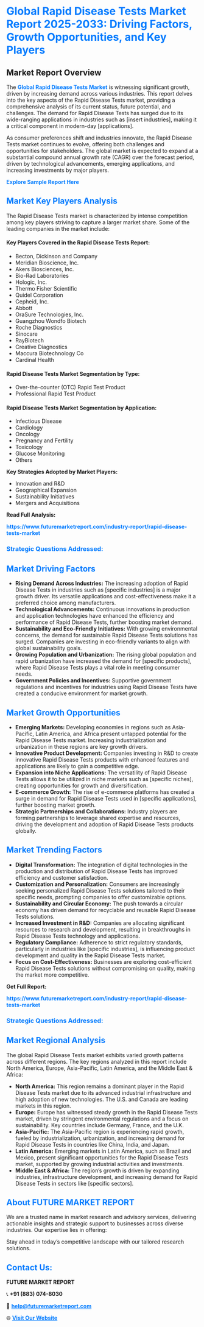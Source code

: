 <h1 style="color: #007BFF;">Global Rapid Disease Tests Market Report 2025-2033: Driving Factors, Growth Opportunities, and Key Players</h1>

<section id="overview">
<h2>Market Report Overview</h2>
<p>The <a href="https://www.futuremarketreport.com/industry-report/rapid-disease-tests-market" style="color: #007BFF; text-decoration: none;"><strong>Global Rapid Disease Tests Market</strong></a> is witnessing significant growth, driven by increasing demand across various industries. This report delves into the key aspects of the Rapid Disease Tests market, providing a comprehensive analysis of its current status, future potential, and challenges. The demand for Rapid Disease Tests has surged due to its wide-ranging applications in industries such as [insert industries], making it a critical component in modern-day [applications].</p>
<p>As consumer preferences shift and industries innovate, the Rapid Disease Tests market continues to evolve, offering both challenges and opportunities for stakeholders. The global market is expected to expand at a substantial compound annual growth rate (CAGR) over the forecast period, driven by technological advancements, emerging applications, and increasing investments by major players.</p>
</section>

<section id="overview">
<p><a href="https://www.futuremarketreport.com/request-sample/reportId=77628" style="color: #007BFF; text-decoration: none;"><strong>Explore Sample Report Here</strong></a></p>
</section>

<section id="key-players">
<h2 style="color: #007BFF;">Market Key Players Analysis</h2>
<p>The Rapid Disease Tests market is characterized by intense competition among key players striving to capture a larger market share. Some of the leading companies in the market include:</p>
<h4>Key Players Covered in the Rapid Disease Tests Report:</h4>
<ul><li>Becton, Dickinson and Company</li><li>Meridian Bioscience, Inc.</li><li>Akers Biosciences, Inc.</li><li>Bio-Rad Laboratories</li><li>Hologic, Inc.</li><li>Thermo Fisher Scientific</li><li>Quidel Corporation</li><li>Cepheid, Inc.</li><li>Abbott</li><li>OraSure Technologies, Inc.</li><li>Guangzhou Wondfo Biotech</li><li>Roche Diagnostics</li><li>Sinocare</li><li>RayBiotech</li><li>Creative Diagnostics</li><li>Maccura Biotechnology Co</li><li>Cardinal Health</li></ul>
<h4>Rapid Disease Tests Market Segmentation by Type:</h4>
<ul><li>Over-the-counter (OTC) Rapid Test Product</li><li>Professional Rapid Test Product</li></ul>

<h4>Rapid Disease Tests Market Segmentation by Application:</h4>
<ul><li>Infectious Disease</li><li>Cardiology</li><li>Oncology</li><li>Pregnancy and Fertility</li><li>Toxicology</li><li>Glucose Monitoring</li><li>Others</li></ul>
<p><strong>Key Strategies Adopted by Market Players:</strong></p>
<ul>
<li>Innovation and R&D</li>
<li>Geographical Expansion</li>
<li>Sustainability Initiatives</li>
<li>Mergers and Acquisitions</li>
</ul>
</section>

<section>
<p><strong>Read Full Analysis: </strong></p><a href="https://www.futuremarketreport.com/industry-report/rapid-disease-tests-market" style="color: #007BFF; text-decoration: none;"><strong>https://www.futuremarketreport.com/industry-report/rapid-disease-tests-market</strong></a>
<h3 style="color: #007BFF;">Strategic Questions Addressed:</h3>
</section>

<section id="driving-factors">
<h2 style="color: #007BFF;">Market Driving Factors</h2>
<ul>
<li><strong>Rising Demand Across Industries:</strong> The increasing adoption of Rapid Disease Tests in industries such as [specific industries] is a major growth driver. Its versatile applications and cost-effectiveness make it a preferred choice among manufacturers.</li>
<li><strong>Technological Advancements:</strong> Continuous innovations in production and application technologies have enhanced the efficiency and performance of Rapid Disease Tests, further boosting market demand.</li>
<li><strong>Sustainability and Eco-Friendly Initiatives:</strong> With growing environmental concerns, the demand for sustainable Rapid Disease Tests solutions has surged. Companies are investing in eco-friendly variants to align with global sustainability goals.</li>
<li><strong>Growing Population and Urbanization:</strong> The rising global population and rapid urbanization have increased the demand for [specific products], where Rapid Disease Tests plays a vital role in meeting consumer needs.</li>
<li><strong>Government Policies and Incentives:</strong> Supportive government regulations and incentives for industries using Rapid Disease Tests have created a conducive environment for market growth.</li>
</ul>
</section>

<section id="growth-opportunities">
<h2 style="color: #007BFF;">Market Growth Opportunities</h2>
<ul>
<li><strong>Emerging Markets:</strong> Developing economies in regions such as Asia-Pacific, Latin America, and Africa present untapped potential for the Rapid Disease Tests market. Increasing industrialization and urbanization in these regions are key growth drivers.</li>
<li><strong>Innovative Product Development:</strong> Companies investing in R&D to create innovative Rapid Disease Tests products with enhanced features and applications are likely to gain a competitive edge.</li>
<li><strong>Expansion into Niche Applications:</strong> The versatility of Rapid Disease Tests allows it to be utilized in niche markets such as [specific niches], creating opportunities for growth and diversification.</li>
<li><strong>E-commerce Growth:</strong> The rise of e-commerce platforms has created a surge in demand for Rapid Disease Tests used in [specific applications], further boosting market growth.</li>
<li><strong>Strategic Partnerships and Collaborations:</strong> Industry players are forming partnerships to leverage shared expertise and resources, driving the development and adoption of Rapid Disease Tests products globally.</li>
</ul>
</section>

<section id="trending-factors">
<h2 style="color: #007BFF;">Market Trending Factors</h2>
<ul>
<li><strong>Digital Transformation:</strong> The integration of digital technologies in the production and distribution of Rapid Disease Tests has improved efficiency and customer satisfaction.</li>
<li><strong>Customization and Personalization:</strong> Consumers are increasingly seeking personalized Rapid Disease Tests solutions tailored to their specific needs, prompting companies to offer customizable options.</li>
<li><strong>Sustainability and Circular Economy:</strong> The push towards a circular economy has driven demand for recyclable and reusable Rapid Disease Tests solutions.</li>
<li><strong>Increased Investment in R&D:</strong> Companies are allocating significant resources to research and development, resulting in breakthroughs in Rapid Disease Tests technology and applications.</li>
<li><strong>Regulatory Compliance:</strong> Adherence to strict regulatory standards, particularly in industries like [specific industries], is influencing product development and quality in the Rapid Disease Tests market.</li>
<li><strong>Focus on Cost-Effectiveness:</strong> Businesses are exploring cost-efficient Rapid Disease Tests solutions without compromising on quality, making the market more competitive.</li>
</ul>
</section>

<section>
<p><strong>Get Full Report: </strong></p><a href="https://www.futuremarketreport.com/industry-report/rapid-disease-tests-market" style="color: #007BFF; text-decoration: none;"><strong>https://www.futuremarketreport.com/industry-report/rapid-disease-tests-market</strong></a>
<h3 style="color: #007BFF;">Strategic Questions Addressed:</h3>
</section>


<section id="regional-analysis">
<h2 style="color: #007BFF;">Market Regional Analysis</h2>
<p>The global Rapid Disease Tests market exhibits varied growth patterns across different regions. The key regions analyzed in this report include North America, Europe, Asia-Pacific, Latin America, and the Middle East & Africa:</p>
<ul>
<li><strong>North America:</strong> This region remains a dominant player in the Rapid Disease Tests market due to its advanced industrial infrastructure and high adoption of new technologies. The U.S. and Canada are leading markets in this region.</li>
<li><strong>Europe:</strong> Europe has witnessed steady growth in the Rapid Disease Tests market, driven by stringent environmental regulations and a focus on sustainability. Key countries include Germany, France, and the U.K.</li>
<li><strong>Asia-Pacific:</strong> The Asia-Pacific region is experiencing rapid growth, fueled by industrialization, urbanization, and increasing demand for Rapid Disease Tests in countries like China, India, and Japan.</li>
<li><strong>Latin America:</strong> Emerging markets in Latin America, such as Brazil and Mexico, present significant opportunities for the Rapid Disease Tests market, supported by growing industrial activities and investments.</li>
<li><strong>Middle East & Africa:</strong> The region’s growth is driven by expanding industries, infrastructure development, and increasing demand for Rapid Disease Tests in sectors like [specific sectors].</li>
</ul>
</section>

<footer>
<h2 style="color: #007BFF;">About FUTURE MARKET REPORT</h2>
<p>We are a trusted name in market research and advisory services, delivering actionable insights and strategic support to businesses across diverse industries. Our expertise lies in offering:</p>

<p>Stay ahead in today’s competitive landscape with our tailored research solutions.</p>

<h2 style="color: #007BFF;">Contact Us:</h2>
<p><strong>FUTURE MARKET REPORT</strong></p>
<p>📞 <strong>+91 (883) 074-8030</strong></p>
<p>📧 <strong><a href="mailto:help@futuremarketreport.com" style="color: #007BFF;">help@futuremarketreport.com</a></strong></p>
<p>🌐 <strong><a href="https://www.futuremarketreport.com/" style="color: #007BFF;">Visit Our Website</a></strong></p>
</footer>
